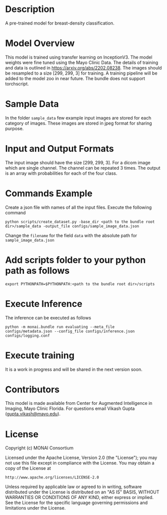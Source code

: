 # Description
A pre-trained model for breast-density classification.

# Model Overview
This model is trained using transfer learning on InceptionV3. The model weights were fine tuned using the Mayo Clinic Data. The details of training and data is outlined in https://arxiv.org/abs/2202.08238. The images should be resampled to a size [299, 299, 3] for training.
A training pipeline will be added to the model zoo in near future.
The bundle does not support torchscript.

# Sample Data
In the folder `sample_data` few example input images are stored for each category of images. These images are stored in jpeg format for sharing purpose.

# Input and Output Formats
The input image should have the size [299, 299, 3]. For a dicom image which are single channel. The channel can be repeated 3 times.
The output is an array with probabilities for each of the four class.

# Commands Example
Create a json file with names of all the input files. Execute the following command
```
python scripts/create_dataset.py -base_dir <path to the bundle root dir>/sample_data -output_file configs/sample_image_data.json
```
Change the `filename` for the field `data` with the absolute path for `sample_image_data.json`


# Add scripts folder to your python path as follows
```
export PYTHONPATH=$PYTHONPATH:<path to the bundle root dir>/scripts
```

# Execute Inference
The inference can be executed as follows
```
python -m monai.bundle run evaluating --meta_file configs/metadata.json --config_file configs/inference.json configs/logging.conf
```

# Execute training
It is a work in progress and will be shared in the next version soon.

# Contributors
This model is made available from Center for Augmented Intelligence in Imaging, Mayo Clinic Florida. For questions email Vikash Gupta (gupta.vikash@mayo.edu).

# License
Copyright (c) MONAI Consortium

Licensed under the Apache License, Version 2.0 (the "License");
you may not use this file except in compliance with the License.
You may obtain a copy of the License at

    http://www.apache.org/licenses/LICENSE-2.0

Unless required by applicable law or agreed to in writing, software
distributed under the License is distributed on an "AS IS" BASIS,
WITHOUT WARRANTIES OR CONDITIONS OF ANY KIND, either express or implied.
See the License for the specific language governing permissions and
limitations under the License.
